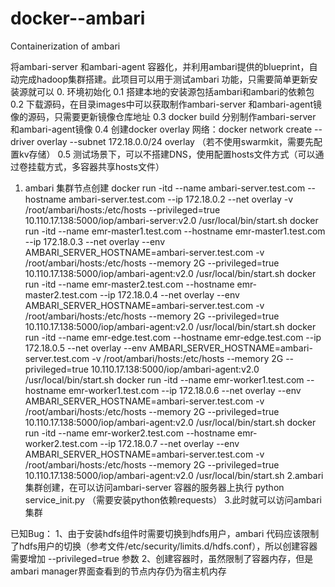 # docker--ambari
Containerization of ambari 

将ambari-server 和ambari-agent 容器化，并利用ambari提供的blueprint，自动完成hadoop集群搭建。此项目可以用于测试ambari 功能，只需要简单更新安装源就可以
0. 环境初始化
    0.1 搭建本地的安装源包括ambari和ambari的依赖包
    0.2 下载源码，在目录images中可以获取制作ambari-server 和ambari-agent镜像的源码，只需要更新镜像仓库地址
	0.3 docker build 分别制作ambari-server 和ambari-agent镜像
    0.4 创建docker overlay 网络：docker network create --driver overlay --subnet 172.18.0.0/24 overlay （若不使用swarmkit，需要先配置kv存储）
	0.5 测试场景下，可以不搭建DNS，使用配置hosts文件方式（可以通过卷挂载方式，多容器共享hosts文件）
1. ambari 集群节点创建
     docker run -itd --name ambari-server.test.com --hostname ambari-server.test.com --ip 172.18.0.2 --net overlay -v /root/ambari/hosts:/etc/hosts --privileged=true 10.110.17.138:5000/iop/ambari-server:v2.0 /usr/local/bin/start.sh
     docker run -itd --name emr-master1.test.com --hostname emr-master1.test.com --ip 172.18.0.3 --net overlay --env AMBARI_SERVER_HOSTNAME=ambari-server.test.com -v /root/ambari/hosts:/etc/hosts --memory 2G   --privileged=true 10.110.17.138:5000/iop/ambari-agent:v2.0 /usr/local/bin/start.sh
     docker run -itd --name emr-master2.test.com --hostname emr-master2.test.com --ip 172.18.0.4 --net overlay --env AMBARI_SERVER_HOSTNAME=ambari-server.test.com -v /root/ambari/hosts:/etc/hosts  --memory 2G      --privileged=true 10.110.17.138:5000/iop/ambari-agent:v2.0 /usr/local/bin/start.sh
     docker run -itd --name emr-edge.test.com --hostname emr-edge.test.com --ip 172.18.0.5 --net overlay --env AMBARI_SERVER_HOSTNAME=ambari-server.test.com -v /root/ambari/hosts:/etc/hosts --memory 2G    --privileged=true  10.110.17.138:5000/iop/ambari-agent:v2.0 /usr/local/bin/start.sh
     docker run -itd --name emr-worker1.test.com --hostname emr-worker1.test.com --ip 172.18.0.6 --net overlay --env AMBARI_SERVER_HOSTNAME=ambari-server.test.com -v /root/ambari/hosts:/etc/hosts  --memory 2G  --privileged=true 10.110.17.138:5000/iop/ambari-agent:v2.0 /usr/local/bin/start.sh
     docker run -itd --name emr-worker2.test.com --hostname emr-worker2.test.com --ip 172.18.0.7 --net overlay --env AMBARI_SERVER_HOSTNAME=ambari-server.test.com -v /root/ambari/hosts:/etc/hosts  --memory 2G   --privileged=true 10.110.17.138:5000/iop/ambari-agent:v2.0 /usr/local/bin/start.sh
2.ambari 集群创建，在可以访问ambari-server 容器的服务器上执行 python service_init.py （需要安装python依赖requests）
3.此时就可以访问ambari集群

已知Bug：
   1、由于安装hdfs组件时需要切换到hdfs用户，ambari 代码应该限制了hdfs用户的切换（参考文件/etc/security/limits.d/hdfs.conf），所以创建容器需要增加 --privileged=true 参数
   2、创建容器时，虽然限制了容器内存，但是ambari manager界面查看到的节点内存仍为宿主机内存
   
